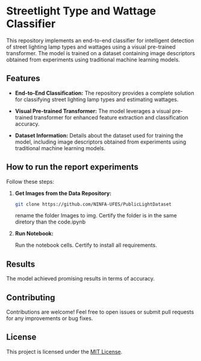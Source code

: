 # Streetlight Type and Wattage Classifier

This repository implements an end-to-end classifier for intelligent detection of street lighting lamp types and wattages using a visual pre-trained transformer. The model is trained on a dataset containing image descriptors obtained from experiments using traditional machine learning models.

## Features

- **End-to-End Classification:** The repository provides a complete solution for classifying street lighting lamp types and estimating wattages.

- **Visual Pre-trained Transformer:** The model leverages a visual pre-trained transformer for enhanced feature extraction and classification accuracy.

- **Dataset Information:** Details about the dataset used for training the model, including image descriptors obtained from experiments using traditional machine learning models.

## How to run the report experiments

Follow these steps:

1. **Get Images from the Data Repository:**
   ```bash
   git clone https://github.com/NINFA-UFES/PublicLightDataset
   ```
   rename the folder Images to img. Certify the folder is in the same diretory than the code.ipynb

2. **Run Notebook:**

   Run the notebook cells. Certify to install all requirements.


## Results

The model achieved promising results in terms of accuracy.

## Contributing

Contributions are welcome! Feel free to open issues or submit pull requests for any improvements or bug fixes.

## License

This project is licensed under the [MIT License](LICENSE).
